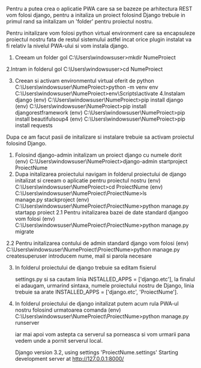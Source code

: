 Pentru a putea crea o aplicatie PWA care sa se bazeze pe arhitectura REST vom folosi django,
pentru a initaliza un proiect folosind Django trebuie in primul rand sa initalizam un 'folder' pentru proiectul nostru.

Pentru initalizare vom folosi python virtual environment care sa encapsuleze proiectul nostru fata de restul sistemului astfel incat orice 
plugin instalat va fi relativ la nivelul PWA-ului si vom instala django.

1. Creeam un folder gol
	C:\Users\windowsuser>mkdir NumeProiect

2.Intram in folderul gol
	C:\Users\windowsuser>cd NumeProiect

3. Creean si activam environmentul virtual oferit de python
	C:\Users\windowsuser\NumeProiect>python -m venv env
	C:\Users\windowsuser\NumeProiect>env\Scripts\activate
4.Instalam django
	(env) C:\Users\windowsuser\NumeProiect>pip install django
	(env) C:\Users\windowsuser\NumeProiect>pip install djangorestframework
	(env) C:\Users\windowsuser\NumeProiect>pip install beautifulsoup4
	(env) C:\Users\windowsuser\NumeProiect>pip install requests



Dupa ce am facut pasii de initalizare si instalare trebuie sa activam proiectul folosind Django.

1. Folosind django-admin initalizam un proiect django cu numele dorit
	(env) C:\Users\windowsuser\NumeProiect>django-admin startproject ProiectNume
2. Dupa initalizarea proiectului navigam in folderul proiectului de django initalizat si creeam o aplicatie pentru proiectul nostru
	(env) C:\Users\windowsuser\NumeProiect>cd ProiectNume
	(env) C:\Users\windowsuser\NumeProiect\ProiectNume>ls                                                                       
		manage.py  stackproject
	(env) C:\Users\windowsuser\NumeProiect\ProiectNume>python manage.py startapp proiect
2.1 Pentru initalizarea bazei de date standard djangoo vom folosi 
	(env) C:\Users\windowsuser\NumeProiect\ProiectNume>python manage.py migrate

2.2 Pentru initalizarea contului de admin standard django vom folosi
	(env) C:\Users\windowsuser\NumeProiect\ProiectNume>python manage.py createsuperuser
        introducem nume, mail si parola necesare

3. In folderul proiectului de django trebuie sa editam fisierul 

	settings.py si sa cautam linia INSTALLED_APPS = ['django.etc'], 
	la finalul ei adaugam, urmarind sintaxa, numele proiectului nostru de Django,
	linia trebuie sa arate  INSTALLED_APPS = ['django.etc', 'ProiectNume'].
	

4. In folderul proiectului de django initalizat putem acum rula PWA-ul nostru folosind urmatoarea comanda
	(env) C:\Users\windowsuser\NumeProiect\ProiectNume>python manage.py runserver

	iar mai apoi vom astepta ca serverul sa porneasca si vom urmarii pana vedem unde a pornit serverul local.
       	
	Django version 3.2, using settings 'ProiectNume.settings'
	Starting development server at http://127.0.0.1:8000/
